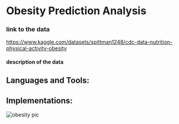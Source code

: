 # Obesity Prediction Analysis

### link to the data
https://www.kaggle.com/datasets/spittman1248/cdc-data-nutrition-physical-activity-obesity
#### description of the data

## Languages and Tools:

## Implementations:


![obesity pic](https://user-images.githubusercontent.com/71467135/169059596-b64455ad-4be3-487b-a4ad-ff445ed9f74b.png)
